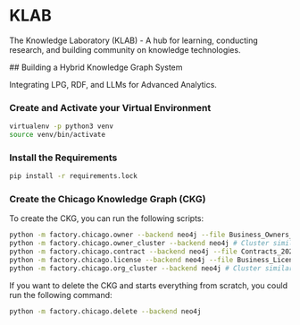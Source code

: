 # KLAB

The Knowledge Laboratory (KLAB) - A hub for learning, conducting research, and building community on knowledge technologies.

## Building a Hybrid Knowledge Graph System

Integrating LPG, RDF, and LLMs for Advanced Analytics.

### Create and Activate your Virtual Environment

```bash
virtualenv -p python3 venv
source venv/bin/activate
```

### Install the Requirements

```bash
pip install -r requirements.lock
```

### Create the Chicago Knowledge Graph (CKG)

To create the CKG, you can run the following scripts:

```bash
python -m factory.chicago.owner --backend neo4j --file Business_Owners_20240103.csv # Ingest owner data
python -m factory.chicago.owner_cluster --backend neo4j # Cluster similar owners
python -m factory.chicago.contract --backend neo4j --file Contracts_20240103.csv # Ingest contract data
python -m factory.chicago.license --backend neo4j --file Business_Licenses_20240103.csv # Ingest license data
python -m factory.chicago.org_cluster --backend neo4j # Cluster similar organizations
```

If you want to delete the CKG and starts everything from scratch, you could run the following command:

```bash
python -m factory.chicago.delete --backend neo4j
```